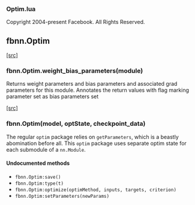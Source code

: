 

### Optim.lua ###

Copyright 2004-present Facebook. All Rights Reserved.

<a name="fbnn.Optim.dok"></a>


## fbnn.Optim ##


<a class="entityLink" href="https://github.com/facebook/fbnn/blob/5dc9bb691436a7687026f4f39b2eea1c0b523ae8/fbnn/Optim.lua#L28">[src]</a>
<a name="fbnn.Optim.weight_bias_parameters"></a>


### fbnn.Optim.weight_bias_parameters(module) ###

Returns weight parameters and bias parameters and associated grad parameters
for this module. Annotates the return values with flag marking parameter set
as bias parameters set

<a class="entityLink" href="https://github.com/facebook/fbnn/blob/5dc9bb691436a7687026f4f39b2eea1c0b523ae8/fbnn/Optim.lua#L44">[src]</a>
<a name="fbnn.Optim"></a>


### fbnn.Optim(model, optState, checkpoint_data) ###

The regular `optim` package relies on `getParameters`, which is a
beastly abomination before all. This `optim` package uses separate
optim state for each submodule of a `nn.Module`.


#### Undocumented methods ####

<a name="fbnn.Optim:save"></a>
 * `fbnn.Optim:save()`
<a name="fbnn.Optim:type"></a>
 * `fbnn.Optim:type(t)`
<a name="fbnn.Optim:optimize"></a>
 * `fbnn.Optim:optimize(optimMethod, inputs, targets, criterion)`
<a name="fbnn.Optim:setParameters"></a>
 * `fbnn.Optim:setParameters(newParams)`

